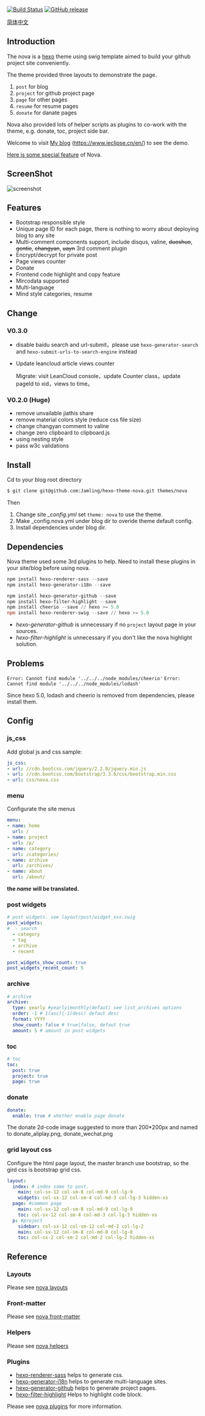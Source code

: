 [![Build Status](https://travis-ci.org/Jamling/hexo-theme-nova.svg?branch=master)](https://travis-ci.org/Jamling/hexo-theme-nova)
[![GitHub release](https://img.shields.io/github/release/jamling/hexo-theme-nova.svg)](https://github.com/Jamling/hexo-theme-nova/releases/latest)


[简体中文](./README_zh.md)

## Introduction

The nova is a [hexo](https://hexo.io) theme using swig template aimed to build your github project site conveniently.

The theme provided three layouts to demonstrate the page.

 1. `post` for blog
 2. `project` for github project page
 3. `page` for other pages
 4. `resume` for resume pages
 5. `donate` for danate pages

Nova also provided lots of helper scripts as plugins to co-work with the theme, e.g. donate, toc, project side bar.

Welcome to visit [My blog](https://www.ieclipse.cn/en/) (https://www.ieclipse.cn/en/) to see the demo.

[Here is some special feature](https://www.ieclipse.cn/en/demo/) of Nova.

## ScreenShot

![screenshot](https://dingdi.ieclipse.cn/hexo-theme-nova/screenshots/bootstrap.png)

## Features

- Bootstrap responsible style
- Unique page ID for each page, there is nothing to worry about deploying blog to any site
- Multi-comment components support, include disqus, valine, ~~duoshuo~~, ~~gentie~~, ~~changyan~~, ~~uayn~~ 3rd comment plugin
- Encrypt/decrypt for private post
- Page views counter
- Donate
- Frontend code highlight and copy feature
- Mircodata supported
- Multi-language
- Mind style categories, resume

## Change 

### V0.3.0
- disable baidu search and url-submit，please use `hexo-generator-search` and `hexo-submit-urls-to-search-engine` instead
- Update leancloud article views counter
  
  Migrate: visit LeanCloud console，update Counter class，update pageId to xid，views to time。

### V0.2.0 (Huge)

- remove unvailable jiathis share
- remove material colors style (reduce css file size)
- change changyan comment to valine
- change zero clipboard to clipboard.js
- using nesting style
- pass w3c validations

## Install
Cd to your blog root directory
```bash
$ git clone git@github.com:Jamling/hexo-theme-nova.git themes/nova
```
Then 
1. Change site <var>_config.yml</var> set `theme: nova` to use the theme.
2. Make _config.nova.yml under blog dir to overide theme default config.
3. Install dependencies under blog dir. 


## Dependencies
Nova theme used some 3rd plugins to help. Need to install these plugins in your site/blog before using nova.

```powershell
npm install hexo-renderer-sass --save
npm install hexo-generator-i18n --save

npm install hexo-generator-github --save
npm install hexo-filter-highlight --save
npm install cheerio --save // hexo >= 5.0
npm install hexo-renderer-swig --save // hexo >= 5.0
```

- <var>hexo-generator-github</var> is unnecessary if no `project` layout page in your sources.
- <var>hexo-filter-highlight</var> is unnecessary if you don't like the nova highlight solution.

## Problems
`Error: Cannot find module '../../../node_modules/cheerio'`
`Error: Cannot find module '../../../node_modules/lodash'`

Since hexo 5.0, lodash and cheerio is removed from dependencies, please install them.

## Config

### js_css
Add global js and css sample:
```yaml
js_css:
- url: //cdn.bootcss.com/jquery/2.2.0/jquery.min.js
- url: //cdn.bootcss.com/bootstrap/3.3.6/css/bootstrap.min.css
- url: css/nova.css
```
### menu
Configurate the site menus
```yaml
menu:
- name: home
  url: /
- name: project
  url: /p/
- name: category
  url: /categories/
- name: archive
  url: /archives/
- name: about
  url: /about/
```
**the <var>name</var> will be translated.**

### post widgets
```yaml
# post widgets. see layout/post/widget_xxx.swig
post_widgets:
#  - search
  - category
  - tag
  - archive
  - recent

post_widgets_show_count: true
post_widgets_recent_count: 5
```

### archive
```yaml
# archive
archive:
  type: yearly #yearly|monthly(defaut) see list_archives options
  order: -1 # 1(asc)|-1(desc) defaut desc
  format: YYYY
  show_count: false # true|false, defaut true
  amount: 5 # amount in post widgets
```

### toc
```yaml
# toc
toc:
  post: true
  project: true
  page: true
```

### donate
```yaml
donate:
  enable: true # whether enable page donate
```
The donate 2d-code image suggested to more than 200*200px and named to  donate_aliplay.png, donate_wechat.png

### grid layout css
Configure the html page layout, the master branch use bootstrap, so the gird css is bootstrap grid css.

```yaml
layout:
  index: # index some to post.
    main: col-sx-12 col-sm-8 col-md-9 col-lg-9
    widgets: col-sx-12 col-sm-4 col-md-3 col-lg-3 hidden-xs
  page: #common page
    main: col-sx-12 col-sm-8 col-md-9 col-lg-9
    toc: col-sx-12 col-sm-4 col-md-3 col-lg-3 hidden-xs
  p: #project
    sidebar: col-sx-12 col-sm-12 col-md-2 col-lg-2
    main: col-sx-12 col-sm-8 col-md-8 col-lg-8
    toc: col-sx-2 col-sm-2 col-md-2 col-lg-2 hidden-xs

```

## Reference
### Layouts
Please see [nova layouts](https://www.ieclipse.cn/en/p/hexo-theme-nova/layouts.html)

### Front-matter
Please see [nova front-matter](https://www.ieclipse.cn/en/p/hexo-theme-nova/front-matter.html)

### Helpers
Please see [nova helpers](https://www.ieclipse.cn/en/p/hexo-theme-nova/helpers.html)

### Plugins

- [hexo-renderer-sass] helps to generate css.
- [hexo-generator-i18n] helps to generate multi-language sites.
- [hexo-generator-github] helps to generate project pages.
- [hexo-filter-highlight] Helps to highlight code block.

Please see [nova plugins](https://ieclipse.cn/en/p/hexo-theme-nova/plugins.html) for more information.


[lodash]: https://github.com/lodash/lodash
[cheerio]: https://github.com/cheeriojs/cheerio
[hexo-renderer-sass]: https://github.com/knksmith57/hexo-renderer-sass
[hexo-generator-github]: https://github.com/Jamling/hexo-generator-github/
[hexo-generator-i18n]: https://github.com/Jamling/hexo-generator-i18n/
[hexo-filter-highlight]: https://github.com/Jamling/hexo-filter-highlight/
